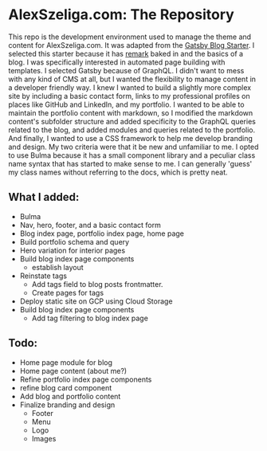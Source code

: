 # AlexSzeliga.com: The Repository
This repo is the development environment used to manage the theme and content for AlexSzeliga.com. It was adapted from the [Gatsby Blog Starter](https://www.gatsbyjs.org/starters/gatsbyjs/gatsby-starter-blog/). I selected this starter because it has [remark](https://remark.js.org/) baked in and the basics of a blog. I was specifically interested in automated page building with templates. I selected Gatsby because of GraphQL. I didn't want to mess with any kind of CMS at all, but I wanted the flexibility to manage content in a developer friendly way.
I knew I wanted to build a slightly more complex site by including a basic contact form, links to my professional profiles on places like GitHub and LinkedIn, and my portfolio.
I wanted to be able to maintain the portfolio content with markdown, so I modified the markdown content's subfolder structure and added specificity to the GraphQL queries related to the blog, and added modules and queries related to the portfolio.
And finally, I wanted to use a CSS framework to help me develop branding and design. My two criteria were that it be new and unfamiliar to me. I opted to use Bulma because it has a small component library and a peculiar class name syntax that has started to make sense to me. I can generally 'guess' my class names without referring to the docs, which is pretty neat.
## What I added:
- Bulma
- Nav, hero, footer, and a basic contact form
- Blog index page, portfolio index page, home page
- Build portfolio schema and query
- Hero variation for interior pages
- Build blog index page components
  - establish layout
- Reinstate tags
  - Add tags field to blog posts frontmatter.
  - Create pages for tags
- Deploy static site on GCP using Cloud Storage
- Build blog index page components
  - Add tag filtering to blog index page
## Todo:
- Home page module for blog
- Home page content (about me?)
- Refine portfolio index page components
- refine blog card component
- Add blog and portfolio content
- Finalize branding and design
  - Footer
  - Menu
  - Logo
  - Images